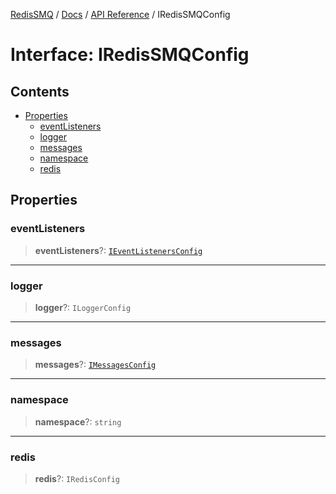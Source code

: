 [RedisSMQ](../../../README.md) / [Docs](../../README.md) / [API Reference](../README.md) / IRedisSMQConfig

# Interface: IRedisSMQConfig

## Contents

- [Properties](IRedisSMQConfig.md#properties)
  - [eventListeners](IRedisSMQConfig.md#eventlisteners)
  - [logger](IRedisSMQConfig.md#logger)
  - [messages](IRedisSMQConfig.md#messages)
  - [namespace](IRedisSMQConfig.md#namespace)
  - [redis](IRedisSMQConfig.md#redis)

## Properties

### eventListeners

> **eventListeners**?: [`IEventListenersConfig`](IEventListenersConfig.md)

***

### logger

> **logger**?: `ILoggerConfig`

***

### messages

> **messages**?: [`IMessagesConfig`](IMessagesConfig.md)

***

### namespace

> **namespace**?: `string`

***

### redis

> **redis**?: `IRedisConfig`

